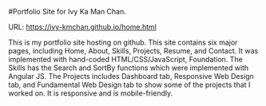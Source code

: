 #Portfolio Site for Ivy Ka Man Chan.

URL: https://ivy-kmchan.github.io/home.html

This is my portfolio site hosting on github. This site contains six major pages, including Home, About, Skills, Projects, Resume, and Contact. It was implemented with hand-coded HTML/CSS/JavaScript, Foundation. The Skills has the Search and SortBy functions which were implemented with Angular JS. The Projects includes Dashboard tab, Responsive Web Design tab, and Fundamental Web Design tab to show some of the projects that I worked on. It is responsive and is mobile-friendly.

